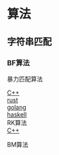 # 算法 



## 字符串匹配

### BF算法
暴力匹配算法

[C++](./cpp/bf.cc)  
[rust]()  
[golang]()  
[haskell]()  
RK算法  
[C++](./cpp/rk.cc)

BM算法